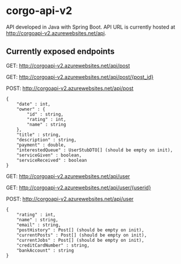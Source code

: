 # corgo-api-v2 #
API developed in Java with Spring Boot. API URL is currently hosted at http://corgoapi-v2.azurewebsites.net/api.

## Currently exposed endpoints ##

GET: http://corgoapi-v2.azurewebsites.net/api/post

GET: http://corgoapi-v2.azurewebsites.net/api/post/{post_id} 

POST: http://corgoapi-v2.azurewebsites.net/api/post

	{
		"date" : int,
		"owner" : {
			"id" : string,
			"rating" : int,
			"name" : string
		},
		"title" : string,
		"description" : string,
		"payment" : double,
		"interestedQueue" : UserStubDTO[] (should be empty on init),
		"serviceGiven" : boolean,
		"serviceReceived" : boolean
	}

GET: http://corgoapi-v2.azurewebsites.net/api/user 

GET: http://corgoapi-v2.azurewebsites.net/api/user/{userid} 

POST: http://corgoapi-v2.azurewebsites.net/api/user

	{
		"rating" : int,
		"name" : string,
		"email" : string,
		"postHistory" : Post[] (should be empty on init),
		"currentPosts" : Post[] (should be empty on init),
		"currentJobs" : Post[] (should be empty on init),
		"creditCardNumber" : string,
		"bankAccount" : string
	}



